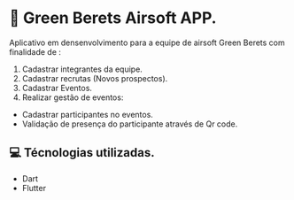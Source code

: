# :gun: Green Berets Airsoft APP.

Aplicativo em densenvolvimento para a equipe de airsoft Green Berets com finalidade de :

1. Cadastrar integrantes da equipe.
2. Cadastrar recrutas (Novos prospectos).
3. Cadastrar Eventos.
4. Realizar gestão de eventos:
- Cadastrar participantes no eventos.
- Validação de presença do participante através de Qr code.


## :computer: Técnologias utilizadas.

- Dart
- Flutter

